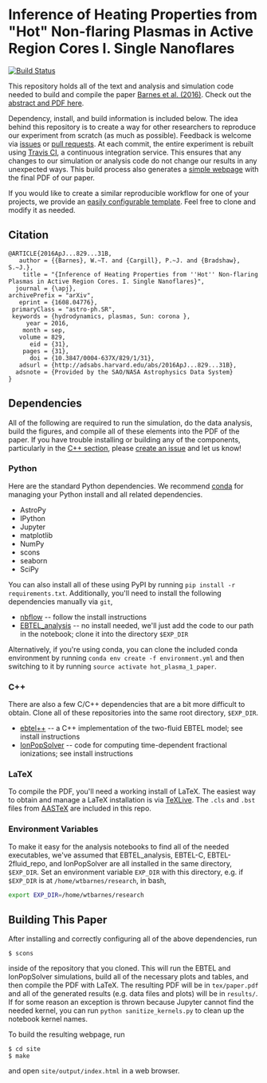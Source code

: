 # Inference of Heating Properties from "Hot" Non-flaring Plasmas in Active Region Cores I. Single Nanoflares
[![Build Status](https://travis-ci.org/rice-solar-physics/hot_plasma_single_nanoflares.svg?branch=master)](https://travis-ci.org/rice-solar-physics/hot_plasma_single_nanoflares)

This repository holds all of the text and analysis and simulation code needed to build and compile the paper [Barnes et al. (2016)](http://adsabs.harvard.edu/abs/2016ApJ...829...31B). Check out the [abstract and PDF here](https://rice-solar-physics.github.io/hot_plasma_single_nanoflares/).

Dependency, install, and build information is included below. The idea behind this repository is to create a way for other researchers to reproduce our experiment from scratch (as much as possible). Feedback is welcome via [issues](https://github.com/rice-solar-physics/hot_plasma_single_nanoflares/issues) or [pull requests](https://github.com/rice-solar-physics/hot_plasma_single_nanoflares/pulls). At each commit, the entire experiment is rebuilt using [Travis CI](https://travis-ci.org/), a continuous integration service. This ensures that any changes to our simulation or analysis code do not change our results in any unexpected ways. This build process also generates a [simple webpage](https://rice-solar-physics.github.io/hot_plasma_single_nanoflares/) with the final PDF of our paper.

If you would like to create a similar reproducible workflow for one of your projects, we provide an [easily configurable template](https://github.com/wtbarnes/astro_paper_template). Feel free to clone and modify it as needed.

## Citation
```
@ARTICLE{2016ApJ...829...31B,
   author = {{Barnes}, W.~T. and {Cargill}, P.~J. and {Bradshaw}, S.~J.},
    title = "{Inference of Heating Properties from ''Hot'' Non-flaring Plasmas in Active Region Cores. I. Single Nanoflares}",
  journal = {\apj},
archivePrefix = "arXiv",
   eprint = {1608.04776},
 primaryClass = "astro-ph.SR",
 keywords = {hydrodynamics, plasmas, Sun: corona },
     year = 2016,
    month = sep,
   volume = 829,
      eid = {31},
    pages = {31},
      doi = {10.3847/0004-637X/829/1/31},
   adsurl = {http://adsabs.harvard.edu/abs/2016ApJ...829...31B},
  adsnote = {Provided by the SAO/NASA Astrophysics Data System}
}
```

## Dependencies
All of the following are required to run the simulation, do the data analysis, build the figures, and compile all of these elements into the PDF of the paper. If you have trouble installing or building any of the components, particularly in the [C++ section](#cc), please [create an issue](https://github.com/rice-solar-physics/hot_plasma_single_nanoflares/issues) and let us know!

### Python
Here are the standard Python dependencies. We recommend [conda](https://www.continuum.io/downloads) for managing your Python install and all related dependencies.

* AstroPy
* IPython
* Jupyter
* matplotlib
* NumPy
* scons
* seaborn
* SciPy

You can also install all of these using PyPI by running `pip install -r requirements.txt`. Additionally, you'll need to install the following dependencies manually via `git`,

* [nbflow](https://github.com/jhamrick/nbflow) -- follow the install instructions
* [EBTEL_analysis](https://github.com/wtbarnes/EBTEL_analysis) -- no install needed, we'll just add the code to our path in the notebook; clone it into the directory `$EXP_DIR`

Alternatively, if you're using conda, you can clone the included conda environment by running `conda env create -f environment.yml` and then switching to it by running `source activate hot_plasma_1_paper`.

### C++
There are also a few C/C++ dependencies that are a bit more difficult to obtain. Clone all of these repositories into the same root directory, `$EXP_DIR`.

* [ebtel++](https://github.com/rice-solar-physics/ebtelPlusPlus) -- a C++ implementation of the two-fluid EBTEL model; see install instructions
* [IonPopSolver](https://github.com/rice-solar-physics/IonPopSolver) -- code for computing time-dependent fractional ionizations; see install instructions

### LaTeX
To compile the PDF, you'll need a working install of LaTeX. The easiest way to obtain and manage a LaTeX installation is via [TeXLive](https://www.tug.org/texlive/acquire.html). The `.cls` and `.bst` files from [AASTeX](http://journals.aas.org/authors/aastex.html) are included in this repo.

### Environment Variables
To make it easy for the analysis notebooks to find all of the needed executables, we've assumed that EBTEL_analysis, EBTEL-C, EBTEL-2fluid_repo, and IonPopSolver are all installed in the same directory, `$EXP_DIR`. Set an environment variable `EXP_DIR` with this directory, e.g. if `$EXP_DIR` is at `/home/wtbarnes/research`, in bash,
```bash
export EXP_DIR=/home/wtbarnes/research
```

## Building This Paper
After installing and correctly configuring all of the above dependencies, run
```Shell
$ scons
```
inside of the repository that you cloned. This will run the EBTEL and IonPopSolver simulations, build all of the necessary plots and tables, and then compile the PDF with LaTeX. The resulting PDF will be in `tex/paper.pdf` and all of the generated results (e.g. data files and plots) will be in `results/`. If for some reason an exception is thrown because Jupyter cannot find the needed kernel, you can run `python sanitize_kernels.py` to clean up the notebook kernel names.

To build the resulting webpage, run
```Shell
$ cd site
$ make
```
and open `site/output/index.html` in a web browser.

